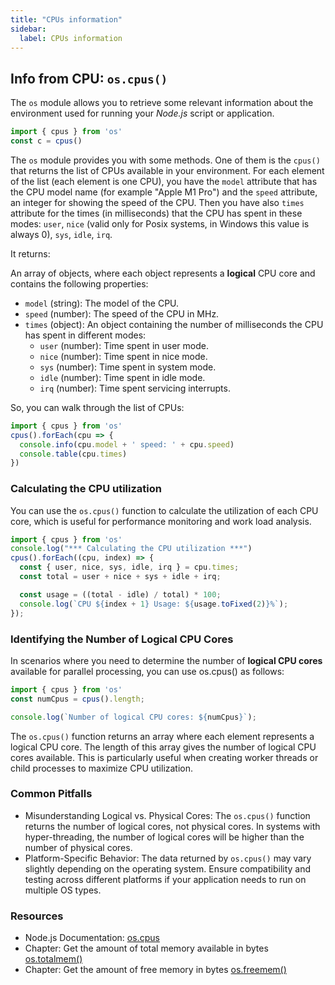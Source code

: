 ```yaml
---
title: "CPUs information"
sidebar:
  label: CPUs information
---
```

## Info from CPU: `os.cpus()`

The `os` module allows you to retrieve some relevant information about the environment used for running your _Node.js_ script or application.

```javascript
import { cpus } from 'os'
const c = cpus()
```

The `os` module provides you with some methods. One of them is the `cpus()` that returns the list of CPUs available in your environment. For each element of the list (each element is one CPU), you have the `model` attribute that has the CPU model name (for example "Apple M1 Pro") and the `speed` attribute, an integer for showing the speed of the CPU.
Then you have also `times` attribute for the times (in milliseconds) that the CPU has spent in these modes: `user`, `nice` (valid only for Posix systems, in Windows this value is always 0), `sys`, `idle`, `irq`.

It returns:

An array of objects, where each object represents a **logical** CPU core and contains the following properties:
- `model` (string): The model of the CPU.
- `speed` (number): The speed of the CPU in MHz.
- `times` (object): An object containing the number of milliseconds the CPU has spent in different modes:
  - `user` (number): Time spent in user mode.
  - `nice` (number): Time spent in nice mode.
  - `sys` (number): Time spent in system mode.
  - `idle` (number): Time spent in idle mode.
  - `irq` (number): Time spent servicing interrupts.

So, you can walk through the list of CPUs:

```js
import { cpus } from 'os'
cpus().forEach(cpu => {
  console.info(cpu.model + ' speed: ' + cpu.speed)
  console.table(cpu.times)
})
```


### Calculating the CPU utilization

You can use the `os.cpus()` function to calculate the utilization of each CPU core, which is useful for performance monitoring and work load analysis.

```javascript
import { cpus } from 'os'
console.log("*** Calculating the CPU utilization ***")
cpus().forEach((cpu, index) => {
  const { user, nice, sys, idle, irq } = cpu.times;
  const total = user + nice + sys + idle + irq;

  const usage = ((total - idle) / total) * 100;
  console.log(`CPU ${index + 1} Usage: ${usage.toFixed(2)}%`);
});
```

### Identifying the Number of Logical CPU Cores

In scenarios where you need to determine the number of **logical CPU cores** available for parallel processing, you can use os.cpus() as follows:


```javascript
import { cpus } from 'os'
const numCpus = cpus().length;

console.log(`Number of logical CPU cores: ${numCpus}`);
```

The `os.cpus()` function returns an array where each element represents a logical CPU core. The length of this array gives the number of logical CPU cores available.
This is particularly useful when creating worker threads or child processes to maximize CPU utilization.

### Common Pitfalls

- Misunderstanding Logical vs. Physical Cores: The `os.cpus()` function returns the number of logical cores, not physical cores. In systems with hyper-threading, the number of logical cores will be higher than the number of physical cores.
- Platform-Specific Behavior: The data returned by `os.cpus()` may vary slightly depending on the operating system. Ensure compatibility and testing across different platforms if your application needs to run on multiple OS types.

### Resources

- Node.js Documentation: [os.cpus](https://nodejs.org/api/os.html#oscpus)
- Chapter: Get the amount of total memory available in bytes [os.totalmem()](/01-system/06_os-totalmem/)
- Chapter: Get the amount of free memory in bytes [os.freemem()](/01-system/05_os-freemem/)
